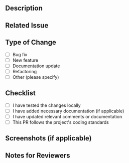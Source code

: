 ## Description
<!-- Describe the changes introduced by this pull request -->

## Related Issue
<!-- If this pull request is related to any GitHub issue, mention it here -->

## Type of Change
<!-- Choose one or more types that describe the changes in this PR -->
- [ ] Bug fix
- [ ] New feature
- [ ] Documentation update
- [ ] Refactoring
- [ ] Other (please specify)

## Checklist
<!-- Check all that apply -->
- [ ] I have tested the changes locally
- [ ] I have added necessary documentation (if applicable)
- [ ] I have updated relevant comments or documentation
- [ ] This PR follows the project's coding standards

## Screenshots (if applicable)
<!-- Include screenshots or GIFs that demonstrate the changes, if relevant -->

## Notes for Reviewers
<!-- Any additional information or notes for the reviewers -->
